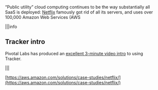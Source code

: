 “Public utility” cloud computing continues to be the way substantially all SaaS is deployed: [Netflix](https://aws.amazon.com/solutions/case-studies/netflix/) famously got rid of all its servers, and uses over 100,000 Amazon Web Services (AWS

|||info
## Tracker intro
Pivotal Labs has produced an [excellent 3-minute video intro](http://www.youtube.com/watch?v=mTYcHg51sWY) to using Tracker.

|||


[https://aws.amazon.com/solutions/case-studies/netflix/](https://aws.amazon.com/solutions/case-studies/netflix/)